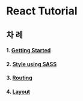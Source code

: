 # React Tutorial

## 차 례

#### 1. [Getting Started](./docs/chapter-01-getting-started.md)  
#### 2. [Style using SASS](./docs/chapter-02-style-using-sass.md)  
#### 3. [Routing](./docs/chapter-03-routing.md)  
#### 4. [Layout](./docs/chapter-04-layout.md)  
